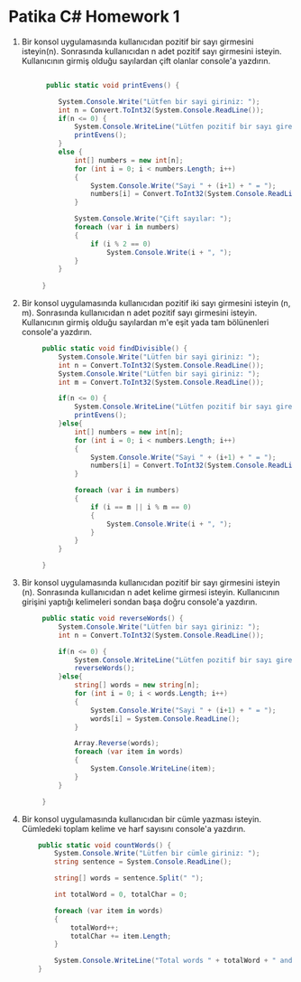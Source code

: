 # Patika C# Homework 1


1. Bir konsol uygulamasında kullanıcıdan pozitif bir sayı girmesini isteyin(n). Sonrasında kullanıcıdan n adet pozitif sayı girmesini isteyin. Kullanıcının girmiş olduğu sayılardan çift olanlar console'a yazdırın.
   
   ```C#

         public static void printEvens() {

            System.Console.Write("Lütfen bir sayi giriniz: ");
            int n = Convert.ToInt32(System.Console.ReadLine());
            if(n <= 0) {
                System.Console.WriteLine("Lütfen pozitif bir sayı girerek tekrar deneyiniz...");
                printEvens();
            }
            else {
                int[] numbers = new int[n];
                for (int i = 0; i < numbers.Length; i++)
                {
                    System.Console.Write("Sayi " + (i+1) + " = ");
                    numbers[i] = Convert.ToInt32(System.Console.ReadLine());
                }

                System.Console.Write("Çift sayılar: ");
                foreach (var i in numbers)
                {
                    if (i % 2 == 0)
                        System.Console.Write(i + ", ");
                }
            }
                
        }

   ```

2. Bir konsol uygulamasında kullanıcıdan pozitif iki sayı girmesini isteyin (n, m). Sonrasında kullanıcıdan n adet pozitif sayı girmesini isteyin. Kullanıcının girmiş olduğu sayılardan m'e eşit yada tam bölünenleri console'a yazdırın.
   
   ```C#
        public static void findDivisible() {
            System.Console.Write("Lütfen bir sayi giriniz: ");
            int n = Convert.ToInt32(System.Console.ReadLine());
            System.Console.Write("Lütfen bir sayi giriniz: ");
            int m = Convert.ToInt32(System.Console.ReadLine());

            if(n <= 0) {
                System.Console.WriteLine("Lütfen pozitif bir sayı girerek tekrar deneyiniz...");
                printEvens();
            }else{
                int[] numbers = new int[n];
                for (int i = 0; i < numbers.Length; i++)
                {
                    System.Console.Write("Sayi " + (i+1) + " = ");
                    numbers[i] = Convert.ToInt32(System.Console.ReadLine());
                }

                foreach (var i in numbers)
                {
                    if (i == m || i % m == 0)
                    {
                        System.Console.Write(i + ", ");
                    }
                }
            }

        }
   ```

3. Bir konsol uygulamasında kullanıcıdan pozitif bir sayı girmesini isteyin (n). Sonrasında kullanıcıdan n adet kelime girmesi isteyin. Kullanıcının girişini yaptığı kelimeleri sondan başa doğru console'a yazdırın.
   
   ```C#
        public static void reverseWords() {
            System.Console.Write("Lütfen bir sayı giriniz: ");
            int n = Convert.ToInt32(System.Console.ReadLine());

            if(n <= 0) {
                System.Console.WriteLine("Lütfen pozitif bir sayı girerek tekrar deneyiniz...");
                reverseWords();
            }else{
                string[] words = new string[n];
                for (int i = 0; i < words.Length; i++)
                {
                    System.Console.Write("Sayi " + (i+1) + " = ");
                    words[i] = System.Console.ReadLine();
                }

                Array.Reverse(words);
                foreach (var item in words)
                {
                    System.Console.WriteLine(item);
                }
            }

        }
    ```

4. Bir konsol uygulamasında kullanıcıdan bir cümle yazması isteyin. Cümledeki toplam kelime ve harf sayısını console'a yazdırın.

    ```C#
        public static void countWords() {
            System.Console.Write("Lütfen bir cümle giriniz: ");
            string sentence = System.Console.ReadLine();

            string[] words = sentence.Split(" ");

            int totalWord = 0, totalChar = 0;

            foreach (var item in words)
            {
                totalWord++;
                totalChar += item.Length;
            }

            System.Console.WriteLine("Total words " + totalWord + " and total char " + totalChar);
        }
    ```